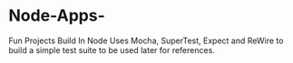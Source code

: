 # Node-Apps-
Fun Projects Build In Node
Uses Mocha, SuperTest, Expect and ReWire to build a simple test suite to be used later for references.
